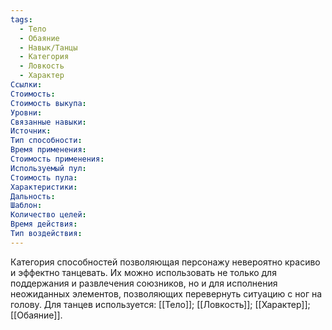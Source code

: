 ```yaml
---
tags:
  - Тело
  - Обаяние
  - Навык/Танцы
  - Категория
  - Ловкость
  - Характер
Ссылки:
Стоимость:
Стоимость выкупа:
Уровни:
Связанные навыки:
Источник:
Тип способности:
Время применения:
Стоимость применения:
Используемый пул:
Стоимость пула:
Характеристики:
Дальность:
Шаблон:
Количество целей:
Время действия:
Тип воздействия:
---
```

Категория способностей позволяющая персонажу невероятно красиво и эффектно танцевать. Их можно использовать не только для поддержания и развлечения союзников, но и для исполнения неожиданных элементов, позволяющих перевернуть ситуацию с ног на голову. Для танцев используется: [[Тело]]; [[Ловкость]]; [[Характер]]; [[Обаяние]]. 